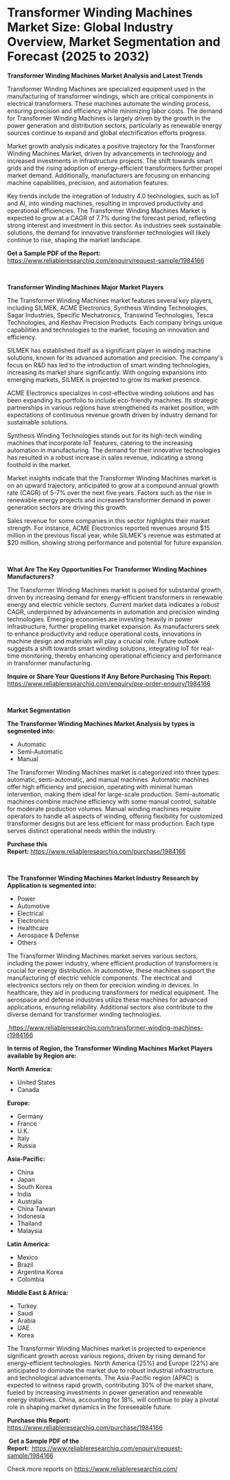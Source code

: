 <p><h1>Transformer Winding Machines Market Size: Global Industry Overview, Market Segmentation and Forecast (2025 to 2032)</h1></p><p><strong>Transformer Winding Machines Market Analysis and Latest Trends</strong></p>
<p><p>Transformer Winding Machines are specialized equipment used in the manufacturing of transformer windings, which are critical components in electrical transformers. These machines automate the winding process, ensuring precision and efficiency while minimizing labor costs. The demand for Transformer Winding Machines is largely driven by the growth in the power generation and distribution sectors, particularly as renewable energy sources continue to expand and global electrification efforts progress.</p><p>Market growth analysis indicates a positive trajectory for the Transformer Winding Machines Market, driven by advancements in technology and increased investments in infrastructure projects. The shift towards smart grids and the rising adoption of energy-efficient transformers further propel market demand. Additionally, manufacturers are focusing on enhancing machine capabilities, precision, and automation features.</p><p>Key trends include the integration of Industry 4.0 technologies, such as IoT and AI, into winding machines, resulting in improved productivity and operational efficiencies. The Transformer Winding Machines Market is expected to grow at a CAGR of 7.7% during the forecast period, reflecting strong interest and investment in this sector. As industries seek sustainable solutions, the demand for innovative transformer technologies will likely continue to rise, shaping the market landscape.</p></p>
<p><strong>Get a Sample PDF of the Report:&nbsp;</strong> <a href="https://www.reliableresearchiq.com/enquiry/request-sample/1984166?utm_campaign=3500&utm_medium=2&utm_source=Github&utm_content=ia&utm_term=08042025&utm_id=transformer-winding-machines">https://www.reliableresearchiq.com/enquiry/request-sample/1984166</a></p>
<p>&nbsp;</p>
<p><strong>Transformer Winding Machines Major Market Players</strong></p>
<p><p>The Transformer Winding Machines market features several key players, including SILMEK, ACME Electronics, Synthesis Winding Technologies, Sagar Industries, Specific Mechatronics, Transwind Technologies, Tesca Technologies, and Keshav Precision Products. Each company brings unique capabilities and technologies to the market, focusing on innovation and efficiency.</p><p>SILMEK has established itself as a significant player in winding machine solutions, known for its advanced automation and precision. The company's focus on R&D has led to the introduction of smart winding technologies, increasing its market share significantly. With ongoing expansions into emerging markets, SILMEK is projected to grow its market presence.</p><p>ACME Electronics specializes in cost-effective winding solutions and has been expanding its portfolio to include eco-friendly machines. Its strategic partnerships in various regions have strengthened its market position, with expectations of continuous revenue growth driven by industry demand for sustainable solutions.</p><p>Synthesis Winding Technologies stands out for its high-tech winding machines that incorporate IoT features, catering to the increasing automation in manufacturing. The demand for their innovative technologies has resulted in a robust increase in sales revenue, indicating a strong foothold in the market.</p><p>Market insights indicate that the Transformer Winding Machines market is on an upward trajectory, anticipated to grow at a compound annual growth rate (CAGR) of 5-7% over the next five years. Factors such as the rise in renewable energy projects and increased transformer demand in power generation sectors are driving this growth.</p><p>Sales revenue for some companies in this sector highlights their market strength. For instance, ACME Electronics reported revenues around $15 million in the previous fiscal year, while SILMEK's revenue was estimated at $20 million, showing strong performance and potential for future expansion.</p></p>
<p>&nbsp;</p>
<p><strong>What Are The Key Opportunities For Transformer Winding Machines Manufacturers?</strong></p>
<p><p>The Transformer Winding Machines market is poised for substantial growth, driven by increasing demand for energy-efficient transformers in renewable energy and electric vehicle sectors. Current market data indicates a robust CAGR, underpinned by advancements in automation and precision winding technologies. Emerging economies are investing heavily in power infrastructure, further propelling market expansion. As manufacturers seek to enhance productivity and reduce operational costs, innovations in machine design and materials will play a crucial role. Future outlook suggests a shift towards smart winding solutions, integrating IoT for real-time monitoring, thereby enhancing operational efficiency and performance in transformer manufacturing.</p></p>
<p><strong>Inquire or Share Your Questions If Any Before Purchasing This Report:</strong> <a href="https://www.reliableresearchiq.com/enquiry/pre-order-enquiry/1984166?utm_campaign=3500&utm_medium=2&utm_source=Github&utm_content=ia&utm_term=08042025&utm_id=transformer-winding-machines">https://www.reliableresearchiq.com/enquiry/pre-order-enquiry/1984166</a></p>
<p>&nbsp;</p>
<p><strong>Market Segmentation</strong></p>
<p><strong>The Transformer Winding Machines Market Analysis by types is segmented into:</strong></p>
<p><ul><li>Automatic</li><li>Semi-Automatic</li><li>Manual</li></ul></p>
<p><p>The Transformer Winding Machines market is categorized into three types: automatic, semi-automatic, and manual machines. Automatic machines offer high efficiency and precision, operating with minimal human intervention, making them ideal for large-scale production. Semi-automatic machines combine machine efficiency with some manual control, suitable for moderate production volumes. Manual winding machines require operators to handle all aspects of winding, offering flexibility for customized transformer designs but are less efficient for mass production. Each type serves distinct operational needs within the industry.</p></p>
<p><strong>Purchase this Report:&nbsp;</strong><a href="https://www.reliableresearchiq.com/purchase/1984166?utm_campaign=3500&utm_medium=2&utm_source=Github&utm_content=ia&utm_term=08042025&utm_id=transformer-winding-machines">https://www.reliableresearchiq.com/purchase/1984166</a></p>
<p>&nbsp;</p>
<p><strong>The Transformer Winding Machines Market Industry Research by Application is segmented into:</strong></p>
<p><ul><li>Power</li><li>Automotive</li><li>Electrical</li><li>Electronics</li><li>Healthcare</li><li>Aerospace & Defense</li><li>Others</li></ul></p>
<p><p>The Transformer Winding Machines market serves various sectors, including the power industry, where efficient production of transformers is crucial for energy distribution. In automotive, these machines support the manufacturing of electric vehicle components. The electrical and electronics sectors rely on them for precision winding in devices. In healthcare, they aid in producing transformers for medical equipment. The aerospace and defense industries utilize these machines for advanced applications, ensuring reliability. Additional sectors also contribute to the diverse demand for transformer winding technologies.</p></p>
<p><a href="https://www.reliableresearchiq.com/transformer-winding-machines-r1984166?utm_campaign=3500&utm_medium=2&utm_source=Github&utm_content=ia&utm_term=08042025&utm_id=transformer-winding-machines">&nbsp;https://www.reliableresearchiq.com/transformer-winding-machines-r1984166</a></p>
<p><strong>In terms of Region, the Transformer Winding Machines Market Players available by Region are:</strong></p>
<p>
    <p> <strong> North America: </strong>
        <ul>
            <li>United States</li>
            <li>Canada</li>
        </ul>
        </p> 
    <p> <strong> Europe: </strong>
        <ul>
            <li>Germany</li>
            <li>France</li>
            <li>U.K.</li>
            <li>Italy</li>
            <li>Russia</li>
        </ul>
        </p> 
    <p> <strong> Asia-Pacific: </strong>
        <ul>
            <li>China</li>
            <li>Japan</li>
            <li>South Korea</li>
            <li>India</li>
            <li>Australia</li>
            <li>China Taiwan</li>
            <li>Indonesia</li>
            <li>Thailand</li>
            <li>Malaysia</li>
        </ul>
        </p> 
    <p> <strong> Latin America: </strong>
        <ul>
            <li>Mexico</li>
            <li>Brazil</li>
            <li>Argentina Korea</li>
            <li>Colombia</li>
        </ul>
        </p> 
    <p> <strong> Middle East & Africa: </strong>
        <ul>
            <li>Turkey</li>
            <li>Saudi</li>
            <li>Arabia</li>
            <li>UAE</li>
            <li>Korea</li>
        </ul>
    </p>
    </p>
<p><p>The Transformer Winding Machines market is projected to experience significant growth across various regions, driven by rising demand for energy-efficient technologies. North America (25%) and Europe (22%) are anticipated to dominate the market due to robust industrial infrastructure and technological advancements. The Asia-Pacific region (APAC) is expected to witness rapid growth, contributing 30% of the market share, fueled by increasing investments in power generation and renewable energy initiatives. China, accounting for 18%, will continue to play a pivotal role in shaping market dynamics in the foreseeable future.</p></p>
<p><strong>Purchase this Report: </strong><a href="https://www.reliableresearchiq.com/purchase/1984166?utm_campaign=3500&utm_medium=2&utm_source=Github&utm_content=ia&utm_term=08042025&utm_id=transformer-winding-machines">https://www.reliableresearchiq.com/purchase/1984166</a></p>
<p>&nbsp;<strong>Get a Sample PDF of the Report:&nbsp;&nbsp;</strong><a href="https://www.reliableresearchiq.com/enquiry/request-sample/1984166?utm_campaign=3500&utm_medium=2&utm_source=Github&utm_content=ia&utm_term=08042025&utm_id=transformer-winding-machines">https://www.reliableresearchiq.com/enquiry/request-sample/1984166</a></p>
<p><strong></strong></p>
<p>Check more reports on <a href="https://www.reliableresearchiq.com/?utm_campaign=3500&utm_medium=2&utm_source=Github&utm_content=ia&utm_term=08042025&utm_id=transformer-winding-machines">https://www.reliableresearchiq.com/</a></p>
